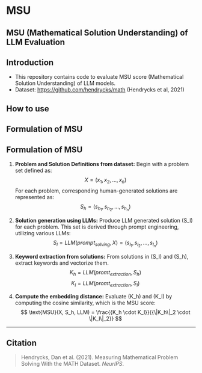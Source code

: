# MSU
MSU (Mathematical Solution Understanding) of LLM Evaluation
---
## Introduction
* This repository contains code to evaluate MSU score (Mathematical Solution Understanding) of LLM models.
* Dataset: https://github.com/hendrycks/math (Hendrycks et al, 2021)

## How to use


## Formulation of MSU
## Formulation of MSU

1. **Problem and Solution Definitions from dataset:** Begin with a problem set defined as:
   $$
   X = (x_1, x_2, \ldots, x_n)
   $$
   For each problem, corresponding human-generated solutions are represented as:
   $$
   S_h = (s_{h_1}, s_{h_2}, \ldots, s_{h_n})
   $$

2. **Solution generation using LLMs:** Produce LLM generated solution \(S_l\) for each problem. This set is derived through prompt engineering, utilizing various LLMs:
   $$
   S_l = LLM(prompt_{solving}, X) = (s_{l_1}, s_{l_2}, \ldots, s_{l_n})
   $$

3. **Keyword extraction from solutions:** From solutions in \(S_l\) and \(S_h\), extract keywords and vectorize them.
   $$
   K_{h}= LLM(promt_{extraction}, S_h)
   $$
   $$
   K_{l}= LLM(promt_{extraction}, S_l)
   $$

4. **Compute the embedding distance:** Evaluate \(K_h\) and \(K_l\) by computing the cosine similarity, which is the MSU score:
   $$
   \text{MSU}(X, S_h, LLM)  = \frac{{K_h \cdot K_l}}{{\|K_h\|_2 \cdot \|K_l\|_2}}
   $$

---
## Citation

> Hendrycks, Dan et al. (2021). Measuring Mathematical Problem Solving With the MATH Dataset. *NeurIPS*.

